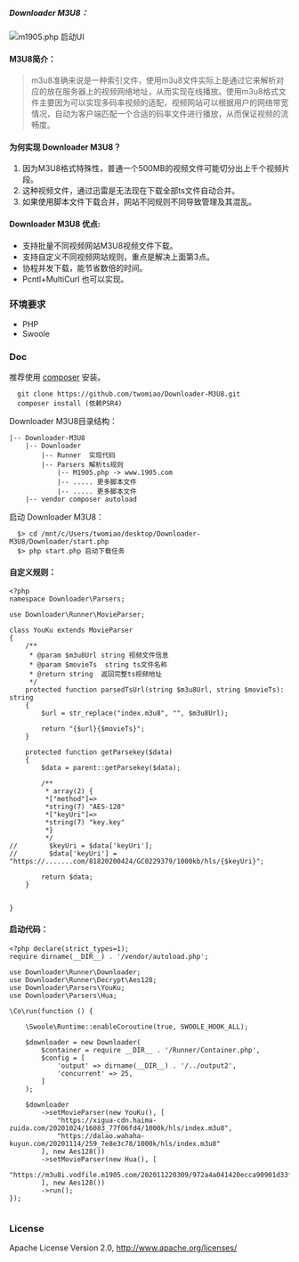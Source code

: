 
##### Downloader M3U8：
   ![m1905.php 启动UI](https://img-blog.csdnimg.cn/20201115110922298.png?x-oss-process=image/watermark,type_ZmFuZ3poZW5naGVpdGk,shadow_10,text_aHR0cHM6Ly9ibG9nLmNzZG4ubmV0L20wXzM3MDgyOTYy,size_16,color_FFFFFF,t_70)

#### M3U8简介：
> m3u8准确来说是一种索引文件，使用m3u8文件实际上是通过它来解析对应的放在服务器上的视频网络地址，从而实现在线播放。使用m3u8格式文件主要因为可以实现多码率视频的适配，视频网站可以根据用户的网络带宽情况，自动为客户端匹配一个合适的码率文件进行播放，从而保证视频的流畅度。

#### 为何实现 Downloader M3U8？
1. 因为M3U8格式特殊性，普通一个500MB的视频文件可能切分出上千个视频片段。
2. 这种视频文件，通过迅雷是无法现在下载全部ts文件自动合并。
3. 如果使用脚本文件下载合并，网站不同规则不同导致管理及其混乱。

#### Downloader M3U8 优点: 
   * 支持批量不同视频网站M3U8视频文件下载。
   * 支持自定义不同视频网站规则，重点是解决上面第3点。
   * 协程并发下载，能节省数倍的时间。
   * Pcntl+MultiCurl 也可以实现。
  
### 环境要求

* PHP
* Swoole

### Doc

 推荐使用 [composer](https://www.phpcomposer.com/) 安装。

```
  git clone https://github.com/twomiao/Downloader-M3U8.git
  composer install (依赖PSR4)
```

Downloader M3U8目录结构：
```
|-- Downloader-M3U8
    |-- Downloader 
        |-- Runner  实现代码 
        |-- Parsers 解析ts规则
            |-- M1905.php -> www.1905.com
            |-- ..... 更多脚本文件
            |-- ..... 更多脚本文件
    |-- vendor composer autoload 
```

 启动 Downloader M3U8：

```
  $> cd /mnt/c/Users/twomiao/desktop/Downloader-M3U8/Downloader/start.php
  $> php start.php 启动下载任务
```

#### 自定义规则：
```
<?php
namespace Downloader\Parsers;

use Downloader\Runner\MovieParser;

class YouKu extends MovieParser
{
    /**
     * @param $m3u8Url string 视频文件信息
     * @param $movieTs  string ts文件名称
     * @return string  返回完整ts视频地址
     */
    protected function parsedTsUrl(string $m3u8Url, string $movieTs): string
    {
        $url = str_replace("index.m3u8", "", $m3u8Url);

        return "{$url}{$movieTs}";
    }

    protected function getParsekey($data)
    {
        $data = parent::getParsekey($data);

        /**
         * array(2) {
         *["method"]=>
         *string(7) "AES-128"
         *["keyUri"]=>
         *string(7) "key.key"
         *}
         */
//        $keyUri = $data['keyUri'];
//        $data['keyUri'] =  "https://.......com/81820200424/GC0229379/1000kb/hls/{$keyUri}";

        return $data;
    }


}
```

#### 启动代码：
```
<?php declare(strict_types=1);
require dirname(__DIR__) . '/vendor/autoload.php';

use Downloader\Runner\Downloader;
use Downloader\Runner\Decrypt\Aes128;
use Downloader\Parsers\YouKu;
use Downloader\Parsers\Hua;

\Co\run(function () {

    \Swoole\Runtime::enableCoroutine(true, SWOOLE_HOOK_ALL);

    $downloader = new Downloader(
        $container = require __DIR__ . '/Runner/Container.php',
        $config = [
            'output' => dirname(__DIR__) . '/../output2',
            'concurrent' => 25,
        ]
    );

    $downloader
        ->setMovieParser(new YouKu(), [
            "https://xigua-cdn.haima-zuida.com/20201024/16083_77f06fd4/1000k/hls/index.m3u8",
            "https://dalao.wahaha-kuyun.com/20201114/259_7e8e3c78/1000k/hls/index.m3u8"
        ], new Aes128())
        ->setMovieParser(new Hua(), [
            "https://m3u8i.vodfile.m1905.com/202011220309/972a4a041420ecca90901d33fa2086ee/movie/2017/06/15/m201706152917FI77DD7VW2PA/AF9889E7AAB81F8C1AE5615AD.m3u8"
        ], new Aes128())
        ->run();
});


```

### License

Apache License Version 2.0, http://www.apache.org/licenses/
